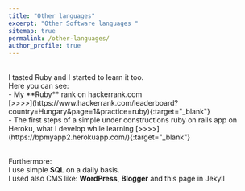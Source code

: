 ```yaml
---
title: "Other languages"
excerpt: "Other Software languages "
sitemap: true
permalink: /other-languages/
author_profile: true
---
```

<br>
I tasted Ruby and I started to learn it too.<br>
Here you can see:<br>
- My **Ruby** rank on hackerrank.com<br> [>>>>](https://www.hackerrank.com/leaderboard?country=Hungary&page=1&practice=ruby){:target="_blank"}<br>
- The first steps of a simple under constructions ruby on rails app on Heroku, what I develop while learning [>>>>](https://bpmyapp2.herokuapp.com/){:target="_blank"}
<br><br>

Furthermore:<br>
I use simple **SQL** on a daily basis.<br>
I used also CMS like: **WordPress**, **Blogger** and this page in Jekyll<br>
